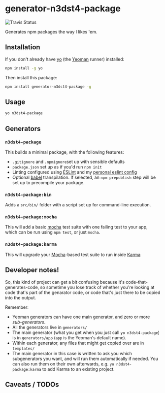 # generator-n3dst4-package

![Travis Status](https://travis-ci.org/n3dst4/generator-n3dst4-package.svg)

Generates npm packages the way I likes 'em.

## Installation

If you don't already have [yo][yo] (the [Yeoman][yeoman] runner) installed:
```sh
npm install -g yo
```

Then install this package:
```sh
npm install generator-n3dst4-package -g
```

## Usage

```sh
yo n3dst4-package
```

## Generators

### `n3dst4-package`

This builds a minimal package, with the following features:
* `.gitignore` and `.npmignore`set up with sensible defaults
* `package.json` set up as if you'd run `npm init`
* Linting configured using [ESLint][eslint] and my [personal eslint config][eslint-config]
* Optional [babel][babel] transpilation. If selected, an `npm prepublish` step will be set up to precompile your package.

### `n3dst4-package:bin`

Adds a `src/bin/` folder with a script set up for command-line execution.

### `n3dst4-package:mocha`

This will add a basic [mocha][mocha] test suite with one failing test to your app, which can be run using `npm test`, or just `mocha`.

### `n3dst4-package:karma`

This will upgrade your [Mocha][mocha]-based test suite to run inside [Karma][karma]

## Developer notes!

So, this kind of project can get a bit confusing because it's code-that-generates-code, so sometime you lose track of whether you're looking at code that's part of the genarator code, or code that's just there to be copied into the output.

Remember:

* Yeoman generators can have one main generator, and zero or more *sub-generators*.
* All the generators live in `generators/`
* The main generator (what you get when you just call `yo n3dst4-package`) is in `generators/app` (`app` is the Yeoman's default name).
* Within each generator, any files that might get copied over are in `templates/`
* The main generator in this case is written to ask you which subgenerators you want, and will run them automatically if needed. You can also run them on their own afterwards, e.g. `yo n3dst4-package:karma` to add Karma to an existing project.

## Caveats / TODOs



[babel]: https://babeljs.io/
[babelify]: https://github.com/babel/babelify
[mocha]: https://mochajs.org/
[travis]: https://travis-ci.org/
[yo]: https://www.npmjs.com/package/yo
[yeoman]: http://yeoman.io/
[karma]: https://karma-runner.github.io/0.13/index.html
[eslint]: http://eslint.org/
[eslint-config]: https://www.npmjs.com/package/@sportingsolutions/eslint-config-shared
